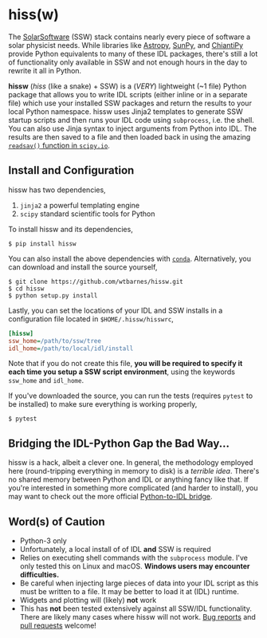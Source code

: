 # hiss(w)

The [SolarSoftware](http://www.lmsal.com/solarsoft/) (SSW) stack contains nearly every piece of software a solar physicist needs. While libraries like [Astropy](http://www.astropy.org/), [SunPy](http://sunpy.org/), and [ChiantiPy](https://github.com/chianti-atomic/ChiantiPy) provide Python equivalents to many of these IDL packages, there's still a lot of functionality only available in SSW and not enough hours in the day to rewrite it all in Python.

**hissw** (*hiss* (like a snake) + SSW) is a (*VERY*) lightweight (~1 file) Python package that allows you to write IDL scripts (either inline or in a separate file) which use your installed SSW packages and return the results to your local Python namespace. hissw uses Jinja2 templates to generate SSW startup scripts and then runs your IDL code using `subprocess`, i.e. the shell. You can also use Jinja syntax to inject arguments from Python into IDL. The results are then saved to a file and then loaded back in using the amazing [`readsav()` function in `scipy.io`](https://docs.scipy.org/doc/scipy-0.14.0/reference/generated/scipy.io.readsav.html).

## Install and Configuration

hissw has two dependencies,

1. `jinja2` a powerful templating engine
2. `scipy` standard scientific tools for Python

To install hissw and its dependencies,

```shell
$ pip install hissw
```

You can also install the above dependencies with [`conda`](https://www.anaconda.com/download/). Alternatively, you can download and install the source yourself,

```shell
$ git clone https://github.com/wtbarnes/hissw.git
$ cd hissw
$ python setup.py install
```

Lastly, you can set the locations of your IDL and SSW installs in a configuration file located in `$HOME/.hissw/hisswrc`,

```ini
[hissw]
ssw_home=/path/to/ssw/tree
idl_home=/path/to/local/idl/install
```

Note that if you do not create this file, **you will be required to specify it each time you setup a SSW script environment**, using the keywords `ssw_home` and `idl_home`.

If you've downloaded the source, you can run the tests (requires `pytest` to be installed) to make sure everything is working properly,

```shell
$ pytest
```

## Bridging the IDL-Python Gap the Bad Way...

hissw is a hack, albeit a clever one. In general, the methodology employed here (round-tripping everything in memory to disk) is a *terrible idea*. There's no shared memory between Python and IDL or anything fancy like that. If you're interested in something more complicated (and harder to install), you may want to check out the more official [Python-to-IDL bridge](https://www.harrisgeospatial.com/docs/Python.html).

## Word(s) of Caution

* Python-3 only
* Unfortunately, a local install of of IDL **and** SSW is required
* Relies on executing shell commands with the `subprocess` module. I've only tested this on Linux and macOS. **Windows users may encounter difficulties.**
* Be careful when injecting large pieces of data into your IDL script as this must be written to a file. It may be better to load it at (IDL) runtime.
* Widgets and plotting will (likely) **not** work
* This has **not** been tested extensively against all SSW/IDL functionality. There are likely many cases where hissw will not work. [Bug reports](https://github.com/wtbarnes/hissw/issues) and [pull requests](https://github.com/wtbarnes/hissw/pulls) welcome!

